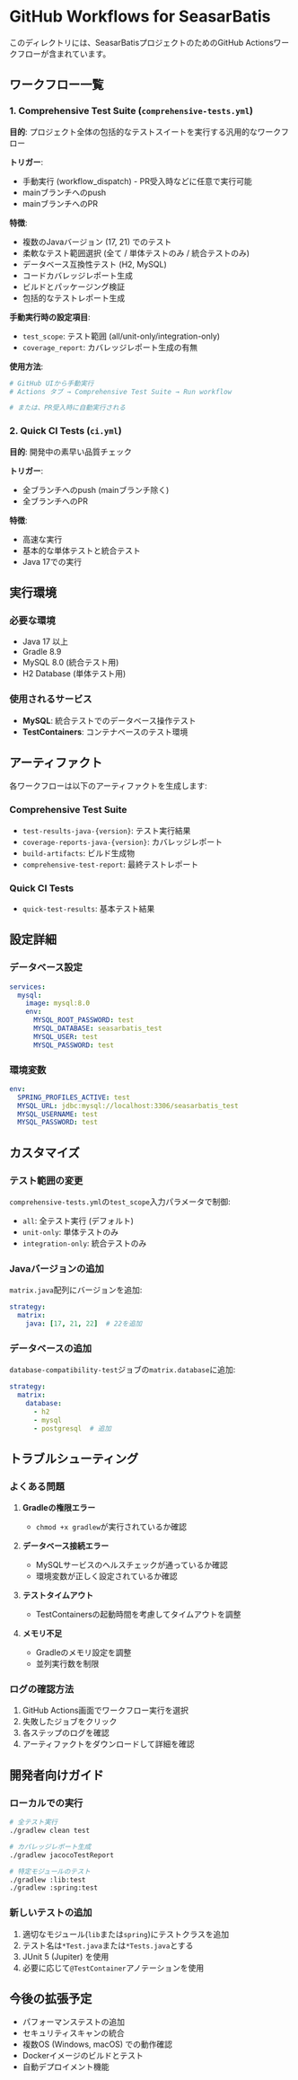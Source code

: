 # GitHub Workflows for SeasarBatis

このディレクトリには、SeasarBatisプロジェクトのためのGitHub Actionsワークフローが含まれています。

## ワークフロー一覧

### 1. Comprehensive Test Suite (`comprehensive-tests.yml`)

**目的**: プロジェクト全体の包括的なテストスイートを実行する汎用的なワークフロー

**トリガー**:
- 手動実行 (workflow_dispatch) - PR受入時などに任意で実行可能
- mainブランチへのpush
- mainブランチへのPR

**特徴**:
- 複数のJavaバージョン (17, 21) でのテスト
- 柔軟なテスト範囲選択 (全て / 単体テストのみ / 統合テストのみ)
- データベース互換性テスト (H2, MySQL)
- コードカバレッジレポート生成
- ビルドとパッケージング検証
- 包括的なテストレポート生成

**手動実行時の設定項目**:
- `test_scope`: テスト範囲 (all/unit-only/integration-only)
- `coverage_report`: カバレッジレポート生成の有無

**使用方法**:
```bash
# GitHub UIから手動実行
# Actions タブ → Comprehensive Test Suite → Run workflow

# または、PR受入時に自動実行される
```

### 2. Quick CI Tests (`ci.yml`)

**目的**: 開発中の素早い品質チェック

**トリガー**:
- 全ブランチへのpush (mainブランチ除く)
- 全ブランチへのPR

**特徴**:
- 高速な実行
- 基本的な単体テストと統合テスト
- Java 17での実行

## 実行環境

### 必要な環境
- Java 17 以上
- Gradle 8.9
- MySQL 8.0 (統合テスト用)
- H2 Database (単体テスト用)

### 使用されるサービス
- **MySQL**: 統合テストでのデータベース操作テスト
- **TestContainers**: コンテナベースのテスト環境

## アーティファクト

各ワークフローは以下のアーティファクトを生成します:

### Comprehensive Test Suite
- `test-results-java-{version}`: テスト実行結果
- `coverage-reports-java-{version}`: カバレッジレポート
- `build-artifacts`: ビルド生成物
- `comprehensive-test-report`: 最終テストレポート

### Quick CI Tests
- `quick-test-results`: 基本テスト結果

## 設定詳細

### データベース設定
```yaml
services:
  mysql:
    image: mysql:8.0
    env:
      MYSQL_ROOT_PASSWORD: test
      MYSQL_DATABASE: seasarbatis_test
      MYSQL_USER: test
      MYSQL_PASSWORD: test
```

### 環境変数
```yaml
env:
  SPRING_PROFILES_ACTIVE: test
  MYSQL_URL: jdbc:mysql://localhost:3306/seasarbatis_test
  MYSQL_USERNAME: test
  MYSQL_PASSWORD: test
```

## カスタマイズ

### テスト範囲の変更
`comprehensive-tests.yml`の`test_scope`入力パラメータで制御:
- `all`: 全テスト実行 (デフォルト)
- `unit-only`: 単体テストのみ
- `integration-only`: 統合テストのみ

### Javaバージョンの追加
`matrix.java`配列にバージョンを追加:
```yaml
strategy:
  matrix:
    java: [17, 21, 22]  # 22を追加
```

### データベースの追加
`database-compatibility-test`ジョブの`matrix.database`に追加:
```yaml
strategy:
  matrix:
    database:
      - h2
      - mysql
      - postgresql  # 追加
```

## トラブルシューティング

### よくある問題

1. **Gradleの権限エラー**
   - `chmod +x gradlew`が実行されているか確認

2. **データベース接続エラー**
   - MySQLサービスのヘルスチェックが通っているか確認
   - 環境変数が正しく設定されているか確認

3. **テストタイムアウト**
   - TestContainersの起動時間を考慮してタイムアウトを調整

4. **メモリ不足**
   - Gradleのメモリ設定を調整
   - 並列実行数を制限

### ログの確認方法
1. GitHub Actions画面でワークフロー実行を選択
2. 失敗したジョブをクリック
3. 各ステップのログを確認
4. アーティファクトをダウンロードして詳細を確認

## 開発者向けガイド

### ローカルでの実行
```bash
# 全テスト実行
./gradlew clean test

# カバレッジレポート生成
./gradlew jacocoTestReport

# 特定モジュールのテスト
./gradlew :lib:test
./gradlew :spring:test
```

### 新しいテストの追加
1. 適切なモジュール(`lib`または`spring`)にテストクラスを追加
2. テスト名は`*Test.java`または`*Tests.java`とする
3. JUnit 5 (Jupiter) を使用
4. 必要に応じて`@TestContainer`アノテーションを使用

## 今後の拡張予定

- パフォーマンステストの追加
- セキュリティスキャンの統合
- 複数OS (Windows, macOS) での動作確認
- Dockerイメージのビルドとテスト
- 自動デプロイメント機能